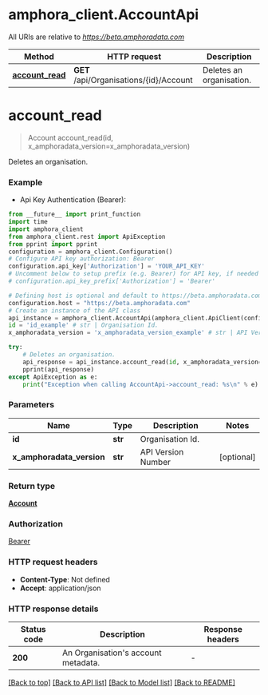 # amphora_client.AccountApi

All URIs are relative to *https://beta.amphoradata.com*

Method | HTTP request | Description
------------- | ------------- | -------------
[**account_read**](AccountApi.md#account_read) | **GET** /api/Organisations/{id}/Account | Deletes an organisation.


# **account_read**
> Account account_read(id, x_amphoradata_version=x_amphoradata_version)

Deletes an organisation.

### Example

* Api Key Authentication (Bearer):
```python
from __future__ import print_function
import time
import amphora_client
from amphora_client.rest import ApiException
from pprint import pprint
configuration = amphora_client.Configuration()
# Configure API key authorization: Bearer
configuration.api_key['Authorization'] = 'YOUR_API_KEY'
# Uncomment below to setup prefix (e.g. Bearer) for API key, if needed
# configuration.api_key_prefix['Authorization'] = 'Bearer'

# Defining host is optional and default to https://beta.amphoradata.com
configuration.host = "https://beta.amphoradata.com"
# Create an instance of the API class
api_instance = amphora_client.AccountApi(amphora_client.ApiClient(configuration))
id = 'id_example' # str | Organisation Id.
x_amphoradata_version = 'x_amphoradata_version_example' # str | API Version Number (optional)

try:
    # Deletes an organisation.
    api_response = api_instance.account_read(id, x_amphoradata_version=x_amphoradata_version)
    pprint(api_response)
except ApiException as e:
    print("Exception when calling AccountApi->account_read: %s\n" % e)
```

### Parameters

Name | Type | Description  | Notes
------------- | ------------- | ------------- | -------------
 **id** | **str**| Organisation Id. | 
 **x_amphoradata_version** | **str**| API Version Number | [optional] 

### Return type

[**Account**](Account.md)

### Authorization

[Bearer](../README.md#Bearer)

### HTTP request headers

 - **Content-Type**: Not defined
 - **Accept**: application/json

### HTTP response details
| Status code | Description | Response headers |
|-------------|-------------|------------------|
**200** | An Organisation&#39;s account metadata.  |  -  |

[[Back to top]](#) [[Back to API list]](../README.md#documentation-for-api-endpoints) [[Back to Model list]](../README.md#documentation-for-models) [[Back to README]](../README.md)

